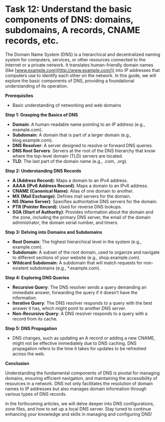 # Task 12: Understand the basic components of DNS: domains, subdomains, A records, CNAME records, etc.

The Domain Name System (DNS) is a hierarchical and decentralized naming system for computers, services, or other resources connected to the Internet or a private network. It translates human-friendly domain names (like [www.example.com](http://www.example.com/)) into IP addresses that computers use to identify each other on the network. In this guide, we will explore the basic components of DNS, providing a foundational understanding of its operation.

**Prerequisites**

- Basic understanding of networking and web domains

**Step 1: Grasping the Basics of DNS**

- **Domain**: A human-readable name pointing to an IP address (e.g., example.com).
- **Subdomain**: A domain that is part of a larger domain (e.g., blog.example.com).
- **DNS Resolver**: A server designed to resolve or forward DNS queries.
- **DNS Root Servers**: Servers at the root of the DNS hierarchy that know where the top-level domain (TLD) servers are located.
- **TLD**: The last part of the domain name (e.g., .com, .org).

**Step 2: Understanding DNS Records**

- **A (Address Record)**: Maps a domain to an IPv4 address.
- **AAAA (IPv6 Address Record)**: Maps a domain to an IPv6 address.
- **CNAME (Canonical Name)**: Alias of one domain to another.
- **MX (Mail Exchange)**: Defines mail servers for the domain.
- **NS (Name Server)**: Specifies authoritative DNS servers for the domain.
- **PTR (Pointer Record)**: Used for reverse DNS lookups.
- **SOA (Start of Authority)**: Provides information about the domain and the zone, including the primary DNS server, the email of the domain administrator, the domain serial number, and timers.

**Step 3: Delving into Domains and Subdomains**

- **Root Domain**: The highest hierarchical level in the system (e.g., example.com).
- **Subdomain**: A subset of the root domain, used to organize and navigate to different sections of your website (e.g., shop.example.com).
- **Wildcard Subdomain**: A subdomain that will match requests for non-existent subdomains (e.g., *.example.com).

**Step 4: Exploring DNS Queries**

- **Recursive Query**: The DNS resolver sends a query demanding an immediate answer, forwarding the query if it doesn’t have the information.
- **Iterative Query**: The DNS resolver responds to a query with the best answer it has, which might point to another DNS server.
- **Non-Recursive Query**: A DNS resolver responds to a query with a record from its cache.

**Step 5: DNS Propagation**

- DNS changes, such as updating an A record or adding a new CNAME, might not be effective immediately due to DNS caching. DNS propagation refers to the time it takes for updates to be refreshed across the web.

**Conclusion**

Understanding the fundamental components of DNS is pivotal for managing domains, ensuring efficient navigation, and maintaining the accessibility of resources in a network. DNS not only facilitates the resolution of domain names to IP addresses but also manages domain information through various types of DNS records.

In the forthcoming articles, we will delve deeper into DNS configurations, zone files, and how to set up a local DNS server. Stay tuned to continue enhancing your knowledge and skills in managing and configuring DNS!